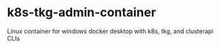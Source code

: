 # k8s-tkg-admin-container
Linux container for windows docker desktop with k8s, tkg, and clusterapi CLIs
